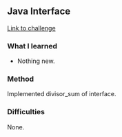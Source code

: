 ## Java Interface

[Link to challenge](https://www.hackerrank.com/challenges/java-interface)

### What I learned
- Nothing new.

### Method
Implemented divisor_sum of interface.

### Difficulties
None.
